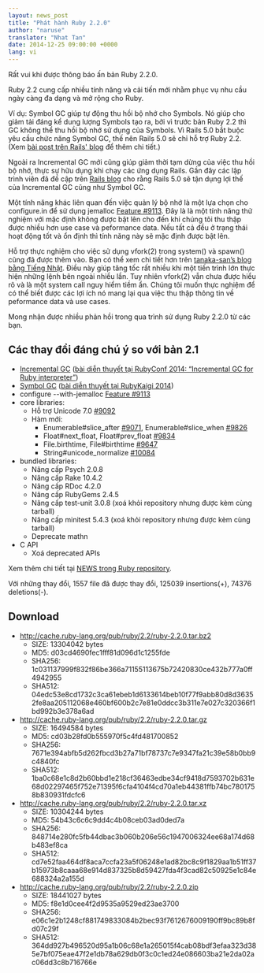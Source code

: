 ```yaml
---
layout: news_post
title: "Phát hành Ruby 2.2.0"
author: "naruse"
translator: "Nhat Tan"
date: 2014-12-25 09:00:00 +0000
lang: vi
---
```


Rất vui khi được thông báo ấn bản Ruby 2.2.0.

Ruby 2.2 cung cấp nhiều tính năng và cải tiến mới nhằm phục vụ nhu cầu ngày càng đa dạng và mở rộng cho Ruby.

Ví dụ: Symbol GC giúp tự động thu hồi bộ nhớ cho Symbols. Nó giúp cho giảm tải
đáng kể dung lượng Symbols tạo ra, bởi vì trước bản Ruby 2.2 thì GC không thể
thu hồi bộ nhớ sử dụng của Symbols. Vì Rails 5.0 bắt buộc yêu cầu chức năng
Symbol GC, thế nên Rails 5.0 sẽ chỉ hỗ trợ Ruby 2.2.
(Xem [bài post trên Rails' blog](http://weblog.rubyonrails.org/2014/12/19/Rails-4-2-final/)
để thêm chi tiết.)

Ngoài ra Incremental GC mới cũng giúp giảm thời tạm dừng của việc thu hồi bộ
nhớ, thực sự hữu dụng khi chạy các ứng dụng Rails. Gần đây các lập trình viên đã đề cập trên [Rails blog](http://weblog.rubyonrails.org/2014/12/19/Rails-4-2-final/) cho rằng Rails 5.0 sẽ tận dụng lợi thế của Incremental GC cũng như Symbol GC.

Một tính năng khác liên quan đến việc quản lý bộ nhớ là một lựa chọn cho
configure.in để sử dụng jemalloc
[Feature #9113](https://bugs.ruby-lang.org/issues/9113).
Đây là là một tính năng thử nghiệm với mặc định không được bật lên cho đến khi chúng tôi thu thập được nhiều hơn use case và peformance data. Nếu tất cả đều ở
trạng thái hoạt động tốt và ổn định thì tính năng này sẽ mặc định được bật lên.

Hỗ trợ thực nghiệm cho việc sử dụng vfork(2) trong system() và spawn() cũng đã được thêm vào. Bạn có thể xem chi tiết hơn trên [tanaka-san’s blog bằng Tiếng Nhật](http://www.a-k-r.org/d/2014-09.html#a2014_09_06). Điều này giúp tăng tốc rất nhiều khi một tiến trình lớn thực hiện những lệnh bên ngoài nhiều lần. Tuy nhiên vfork(2) vẫn chưa được hiểu rõ và là một system call nguy hiểm tiềm ẩn. Chúng tôi muốn thực nghiệm để có thể biết được các lợi ích nó mang lại qua việc thu thập thông tin về peformance data và use cases.

Mong nhận được nhiều phản hồi trong qua trình sử dụng Ruby 2.2.0 từ các bạn.

## Các thay đổi đáng chú ý so với bản 2.1

* [Incremental GC](https://bugs.ruby-lang.org/issues/10137)
  ([bài diễn thuyết tại RubyConf 2014: “Incremental GC for Ruby interpreter”](http://www.atdot.net/~ko1/activities/2014_rubyconf_pub.pdf))
* [Symbol GC](https://bugs.ruby-lang.org/issues/9634)
  ([bài diễn thuyết tại RubyKaigi 2014](http://www.slideshare.net/authorNari/symbol-gc))
* configure --with-jemalloc [Feature #9113](https://bugs.ruby-lang.org/issues/9113)
* core libraries:
  * Hỗ trợ Unicode 7.0 [#9092](https://bugs.ruby-lang.org/issues/9092)
  * Hàm mới:
    * Enumerable#slice_after [#9071](https://bugs.ruby-lang.org/issues/9071), Enumerable#slice_when [#9826](https://bugs.ruby-lang.org/issues/9826)
    * Float#next_float, Float#prev_float [#9834](https://bugs.ruby-lang.org/issues/9834)
    * File.birthtime, File#birthtime [#9647](https://bugs.ruby-lang.org/issues/9647)
    * String#unicode_normalize [#10084](https://bugs.ruby-lang.org/issues/10084)
* bundled libraries:
  * Nâng cấp Psych 2.0.8
  * Nâng cấp Rake 10.4.2
  * Nâng cấp RDoc 4.2.0
  * Nâng cấp RubyGems 2.4.5
  * Nâng cấp test-unit 3.0.8 (xoá khỏi repository nhưng được kèm cùng tarball)
  * Nâng cấp minitest 5.4.3 (xoá khỏi repository nhưng được kèm cùng tarball)
  * Deprecate mathn
* C API
  * Xoá deprecated APIs

Xem thêm chi tiết tại
[NEWS trong Ruby repository](https://github.com/ruby/ruby/blob/v2_2_0/NEWS).

Với những thay đổi, 1557 file đã được thay đổi, 125039 insertions(+), 74376 deletions(-).

## Download

* <http://cache.ruby-lang.org/pub/ruby/2.2/ruby-2.2.0.tar.bz2>
  * SIZE:   13304042 bytes
  * MD5:    d03cd4690fec1fff81d096d1c1255fde
  * SHA256: 1c031137999f832f86be366a71155113675b72420830ce432b777a0ff4942955
  * SHA512: 04edc53e8cd1732c3ca61ebeb1d6133614beb10f77f9abb80d8d36352fe8aa205112068e460bf600b2c7e81e0ddcc3b311e7e027c320366f1bd992b3e378a6ad
* <http://cache.ruby-lang.org/pub/ruby/2.2/ruby-2.2.0.tar.gz>
  * SIZE:   16494584 bytes
  * MD5:    cd03b28fd0b555970f5c4fd481700852
  * SHA256: 7671e394abfb5d262fbcd3b27a71bf78737c7e9347fa21c39e58b0bb9c4840fc
  * SHA512: 1ba0c68e1c8d2b60bbd1e218cf36463edbe34cf9418d7593702b631e68d02297465f752e71395f6cfa4104f4cd70a1eb44381ffb74bc7801758b830931fdcfc6
* <http://cache.ruby-lang.org/pub/ruby/2.2/ruby-2.2.0.tar.xz>
  * SIZE:   10304244 bytes
  * MD5:    54b43c6c6c9dd4c4b08ceb03ad0ded7a
  * SHA256: 848714e280fc5fb44dbac3b060b206e56c1947006324ee68a174d68b483ef8ca
  * SHA512: cd7e52faa464df8aca7ccfa23a5f06248e1ad82bc8c9f1829aa1b51ff37b15973b8caaa68e914d837325b8d59427fda4f3cad82c50925e1c84e688324a2a155d
* <http://cache.ruby-lang.org/pub/ruby/2.2/ruby-2.2.0.zip>
  * SIZE:   18441027 bytes
  * MD5:    f8e1d0cee4f2d9535a9529ed23ae3700
  * SHA256: e06c1e2b1248cf881749833084b2bec93f7612676009190ff9bc89b8fd07c29f
  * SHA512: 364dd927b496520d95a1b06c68e1a265015f4cab08bdf3efaa323d385e7bf075eae47f2e1db78a629db0f3c0c1ed24e086603ba21e2da02ac06dd3c8b716766e
